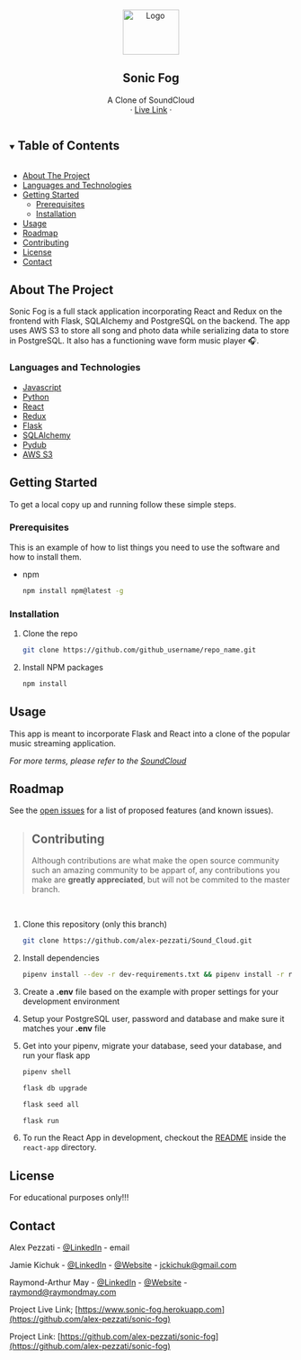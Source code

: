 <!-- PROJECT LOGO -->
<br />
<p align="center">
  <a href="https://github.com/alex-pezzati/sonic-fog">
    <img src="https://raw.githubusercontent.com/alex-pezzati/sonic-fog/main/react-app/public/favicon.ico" alt="Logo" width="100" height="80">
  </a>

  <h2 align="center" id="readme">Sonic Fog</h2>

  <p align="center">
    A Clone of SoundCloud
    <br />
    ·
    <a href="https://sonic-fog.herokuapp.com/">Live Link</a>
    ·
  </p>
</p>

<!-- TABLE OF CONTENTS -->
<details open="open">
  <summary><h2 style="display: inline-block">Table of Contents</h2></summary>
  <ul>
    <li>
      <a href="#about-the-project">About The Project</a>
    <li>
      <a href="#languages-and-technologies">Languages and Technologies</a>
    </li>
    <li>
      <a href="#getting-started">Getting Started</a>
      <ul>
        <li><a href="#prerequisites">Prerequisites</a></li>
        <li><a href="#installation">Installation</a></li>
      </ul>
    </li>
    <li><a href="#usage">Usage</a></li>
    <li><a href="#roadmap">Roadmap</a></li>
    <li><a href="#contributing">Contributing</a></li>
    <li><a href="#license">License</a></li>
    <li><a href="#contact">Contact</a></li>

  </ol>
</details>

<!-- ABOUT THE PROJECT -->

## About The Project

Sonic Fog is a full stack application incorporating React and Redux on the frontend with Flask, SQLAlchemy and PostgreSQL on the backend. The app uses AWS S3 to store all song and photo data while serializing data to store in PostgreSQL. It also has a functioning wave form music player 🎧.

### Languages and Technologies

- [Javascript](https://nodejs.org/en/)
- [Python](https://www.python.org/)
- [React](https://reactjs.org/docs/getting-started.html)
- [Redux](https://redux.js.org/)
- [Flask](https://flask.palletsprojects.com/en/2.1.x/)
- [SQLAlchemy](https://www.sqlalchemy.org/)
- [Pydub](http://pydub.com/)
- [AWS S3](https://docs.aws.amazon.com/s3/index.html)

## Getting Started

To get a local copy up and running follow these simple steps.

### Prerequisites

This is an example of how to list things you need to use the software and how to install them.

- npm
  ```sh
  npm install npm@latest -g
  ```

### Installation

1. Clone the repo
   ```sh
   git clone https://github.com/github_username/repo_name.git
   ```
2. Install NPM packages
   ```sh
   npm install
   ```

<!-- USAGE EXAMPLES -->

## Usage

This app is meant to incorporate Flask and React into a clone of the popular music streaming application.

_For more terms, please refer to the [SoundCloud](https://soundcloud.com)_

<!-- ROADMAP -->

## Roadmap

See the [open issues](https://github.com/alex-pezzati/sonic-fog/issues) for a list of proposed features (and known issues).

<!-- CONTRIBUTING -->

> ## Contributing
>
> Although contributions are what make the open source community such an amazing community to be appart of, any contributions you make are **greatly appreciated**, but will not be commited to the master branch.

<br/>

1. Clone this repository (only this branch)

   ```bash
   git clone https://github.com/alex-pezzati/Sound_Cloud.git
   ```

2. Install dependencies

   ```bash
   pipenv install --dev -r dev-requirements.txt && pipenv install -r requirements.txt
   ```

3. Create a **.env** file based on the example with proper settings for your
   development environment
4. Setup your PostgreSQL user, password and database and make sure it matches your **.env** file

5. Get into your pipenv, migrate your database, seed your database, and run your flask app

   ```bash
   pipenv shell
   ```

   ```bash
   flask db upgrade
   ```

   ```bash
   flask seed all
   ```

   ```bash
   flask run
   ```

6. To run the React App in development, checkout the [README](./react-app/README.md) inside the `react-app` directory.

<!-- LICENSE -->

## License

For educational purposes only!!!

<!-- CONTACT -->

## Contact

Alex Pezzati - [@LinkedIn](https://www.linkedin.com/in/alex-pezzati/) - email

Jamie Kichuk - [@LinkedIn](https://www.linkedin.com/in/jamie-kichuk-45778068/) - [@Website](https://www.raymondmay.com/) - jckichuk@gmail.com

Raymond-Arthur May - [@LinkedIn](https://www.linkedin.com/in/coderay/) - [@Website](https://www.raymondmay.com/) - raymond@raymondmay.com

Project Live Link; [https://www.sonic-fog.herokuapp.com](https://github.com/alex-pezzati/sonic-fog)

Project Link: [https://github.com/alex-pezzati/sonic-fog](https://github.com/alex-pezzati/sonic-fog)
